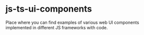 # js-ts-ui-components
Place where you can find examples of various web UI components implemented in different JS frameworks with code.
